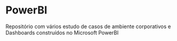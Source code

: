 # PowerBI
Repositório com vários  estudo de casos de ambiente corporativos e Dashboards construídos no Microsoft PowerBI 
